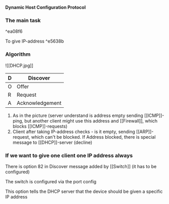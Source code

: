 **Dynamic Host Configuration Protocol**

### The main task

^ea08f6

To give IP-address ^e5638b

### Algorithm
![[DHCP.jpg]]

| D   | Discover        |
| --- | --------------- |
| O   | Offer           |
| R   | Request         |
| A   | Acknowledgement |
1) As in the picture (server understand is address empty sending [[ICMP]]-ping, but another client might use this address and [[Firewall]], which blocks [[ICMP]]-requests)
2) Client after taking IP-address checks - is it empty, sending [[ARP]]-request, which can't be blocked. If Address blocked, there is special message to [[DHCP]]-server (decline) 

### If we want to give one client one IP address always
There is option 82 in Discover message added by [[Switch]] (it has to be configured)

The switch is configured via the port config

This option tells the DHCP server that the device should be given a specific IP address

